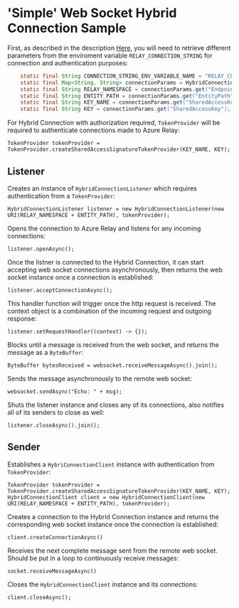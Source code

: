 # 'Simple' Web Socket Hybrid Connection Sample 

First, as described in the description [Here](https://github.com/bainian12345/azure-relay/tree/java-samples/samples/hybrid-connections/java), you will need to retrieve different parameters from the enviroment variable `RELAY_CONNECTION_STRING` for connection and authentication purposes:

```	java
	static final String CONNECTION_STRING_ENV_VARIABLE_NAME = "RELAY_CONNECTION_STRING";
	static final Map<String, String> connectionParams = HybridConnectionUtil.parseConnectionString(System.getenv(CONNECTION_STRING_ENV_VARIABLE_NAME));
	static final String RELAY_NAMESPACE = connectionParams.get("Endpoint");
	static final String ENTITY_PATH = connectionParams.get("EntityPath");
	static final String KEY_NAME = connectionParams.get("SharedAccessKeyName");
	static final String KEY = connectionParams.get("SharedAccessKey");
```

For Hybrid Connection with authorization required, `TokenProvider` will be required to authenticate connections made to Azure Relay:

```
TokenProvider tokenProvider = TokenProvider.createSharedAccessSignatureTokenProvider(KEY_NAME, KEY);
```

## Listener 

Creates an instance of `HybridConnectionListener` which requires authentication from a `TokenProvider`: 

```
HybridConnectionListener listener = new HybridConnectionListener(new URI(RELAY_NAMESPACE + ENTITY_PATH), tokenProvider);
```

Opens the connection to Azure Relay and listens for any incoming connections:

```
listener.openAsync();
```

Once the listner is connected to the Hybrid Connection, it can start accepting web socket connections asynchronously, then returns the web socket instance once a connection is established:

```
listener.acceptConnectionAsync();
```


This handler function will trigger once the http request is received. The context object is a combination of the incoming request and outgoing response:

```
listener.setRequestHandler((context) -> {});
```

Blocks until a message is received from the web socket, and returns the message as a `ByteBuffer`:

```
ByteBuffer bytesReceived = websocket.receiveMessageAsync().join();
```

Sends the message asynchronously to the remote web socket:

```
websocket.sendAsync("Echo: " + msg);
```

Shuts the listener instance and closes any of its connections, also notifies all of its senders to close as well:

```
listener.closeAsync().join();
```

## Sender

Establishes a `HybriConnectionClient` instance with authentication from `TokenProvider`:

```
TokenProvider tokenProvider = TokenProvider.createSharedAccessSignatureTokenProvider(KEY_NAME, KEY);
HybridConnectionClient client = new HybridConnectionClient(new URI(RELAY_NAMESPACE + ENTITY_PATH), tokenProvider);
```

Creates a connection to the Hybrid Connection instance and returns the corresponding web socket instance once the connection is established:

```
client.createConnectionAsync()
```

Receives the next complete message sent from the remote web socket. Should be put in a loop to continuously receive messages:

```
socket.receiveMessageAsync()
```

Closes the `HybridConnectionClient` instance and its connections:

```
client.closeAsync();
```
